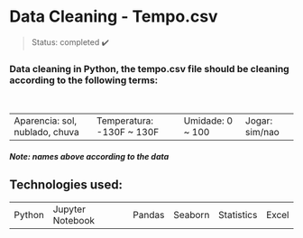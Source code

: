 <h1> Data Cleaning - Tempo.csv </h1>

> Status: completed ✔️
### Data cleaning in Python, the tempo.csv file should be cleaning according to the following terms:
<table>
  <tr>
    <td>Aparencia: sol, nublado, chuva </td><br/>
    <td>Temperatura: -130F ~ 130F</td>
    <td>Umidade: 0 ~ 100</td>
    <td>Jogar: sim/nao</td>
  </tr>
</table>
<h5>Note: names above according to the data</h5>

## Technologies used:

<table>
  <tr>
    <td>Python</td>
    <td>Jupyter Notebook</td>
    <td>Pandas</td>
    <td>Seaborn</td>
    <td>Statistics</td>
    <td>Excel</td>
  </tr>
</table>

